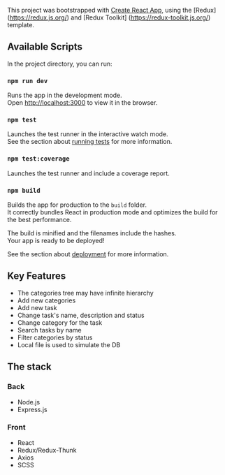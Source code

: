 This project was bootstrapped with [Create React App](https://github.com/facebook/create-react-app), using the [Redux] (https://redux.js.org/) and [Redux Toolkit] (https://redux-toolkit.js.org/) template.

## Available Scripts

In the project directory, you can run:

### `npm run dev`

Runs the app in the development mode.<br />
Open [http://localhost:3000](http://localhost:3000) to view it in the browser.

### `npm test`

Launches the test runner in the interactive watch mode.<br />
See the section about [running tests](https://facebook.github.io/create-react-app/docs/running-tests) for more information.

### `npm test:coverage`

Launches the test runner and include a coverage report.

### `npm build`

Builds the app for production to the `build` folder.<br />
It correctly bundles React in production mode and optimizes the build for the best performance.

The build is minified and the filenames include the hashes.<br />
Your app is ready to be deployed!

See the section about [deployment](https://facebook.github.io/create-react-app/docs/deployment) for more information.

## Key Features

- The categories tree may have infinite hierarchy
- Add new categories
- Add new task
- Change task's name, description and status
- Change category for the task
- Search tasks by name
- Filter categories by status
- Local file is used to simulate the DB


## The stack

### Back

- Node.js
- Express.js

### Front

- React
- Redux/Redux-Thunk
- Axios
- SCSS

